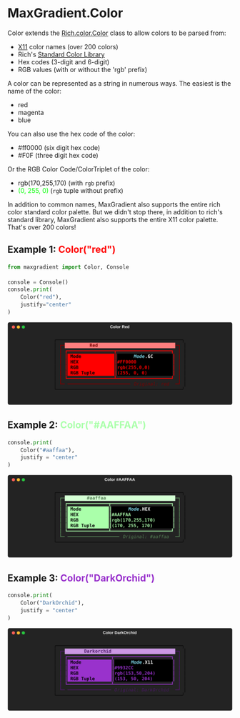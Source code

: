 # <span class="rainbow-wipe">MaxGradient.Color</span>

Color extends the [Rich.color.Color](https://github.com/Textualize/rich/blob/master/rich/color.py) class to allow colors to be parsed from:

- [X11](https://www.w3schools.com/colors/colors_x11.asp) color names (over 200 colors)
- Rich's [Standard Color Library](https://rich.readthedocs.io/en/latest/appendix/colors.html)
- Hex codes (3-digit and 6-digit)
- RGB values (with or without the 'rgb' prefix)

A color can be represented as a string in numerous ways. The easiest is the name of the color:

- <span class="red">red</span>
- <span class="magenta">magenta</span>
- <span class="blue">blue</span>

You can also use the hex code of the color:

- <span class="red">#ff0000</span> (six digit hex code)
- <span class="magenta">#F0F</span> (three digit hex code)

Or the RGB Color Code/ColorTriplet of the color:

- <span class="light-green">rgb(170,255,170)</span> (with `rgb` prefix)
- <span style="color:#0f0;">(0, 255, 0)</span> (`rgb` tuple without prefix)

In addition to common names, MaxGradient also supports the entire rich color standard color palette. But we didn't stop there, in addition to rich's standard library, MaxGradient also supports the entire X11 color palette. That's over 200 colors!

## Example 1: <span style="color:#ff0000;">Color("red")</span>

```python
from maxgradient import Color, Console

console = Console()
console.print(
    Color("red"),
    justify="center"
)
```

![Color('red')](img/color_red.svg)

## Example 2: <span style="color:#AAFFAA;"> Color("#AAFFAA") </span>

```python
console.print(
    Color("#aaffaa"),
    justify = "center"
)
```

![Color('#AAFFAA')](img/color_aaffaa.svg)

## Example 3: <span style="color:darkOrchid;">Color("DarkOrchid")</span>

```python
console.print(
    Color("DarkOrchid"),
    justify = "center"
)
```

![Color('DarkOrchid')](img/color_darkorchid.svg)

<!-- 
## Possible Colors

To view all of the available colors run the following command in the console:

```shell
python -m maxgradient.color
```

![Gradients are cool!](img/available_colors.svg) -->
